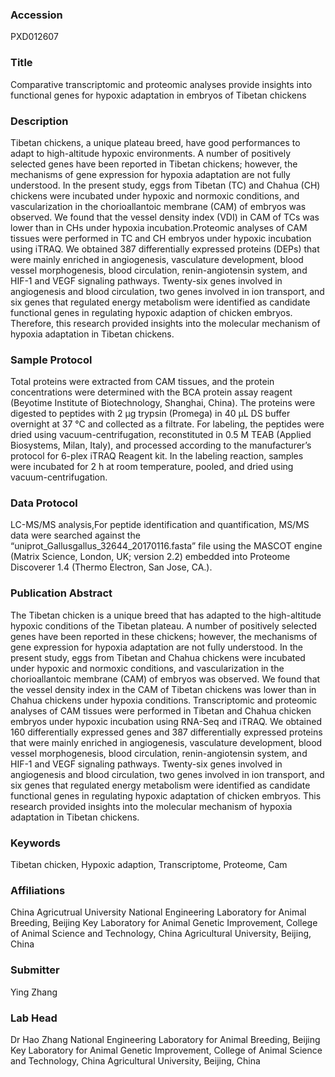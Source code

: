 ### Accession
PXD012607

### Title
Comparative transcriptomic and proteomic analyses provide insights into functional genes for hypoxic adaptation in embryos of Tibetan chickens

### Description
Tibetan chickens, a unique plateau breed, have good performances to adapt to high-altitude hypoxic environments. A number of positively selected genes have been reported in Tibetan chickens; however, the mechanisms of gene expression for hypoxia adaptation are not fully understood. In the present study, eggs from Tibetan (TC) and Chahua (CH) chickens were incubated under hypoxic and normoxic conditions, and vascularization in the chorioallantoic membrane (CAM) of embryos was observed. We found that the vessel density index (VDI) in CAM of TCs was lower than in CHs under hypoxia incubation.Proteomic analyses of CAM tissues were performed in TC and CH embryos under hypoxic incubation using iTRAQ. We obtained 387 differentially expressed proteins (DEPs) that were mainly enriched in angiogenesis, vasculature development, blood vessel morphogenesis, blood circulation, renin-angiotensin system, and HIF-1 and VEGF signaling pathways. Twenty-six genes involved in angiogenesis and blood circulation, two genes involved in ion transport, and six genes that regulated energy metabolism were identified as candidate functional genes in regulating hypoxic adaption of chicken embryos. Therefore, this research provided insights into the molecular mechanism of hypoxia adaptation in Tibetan chickens.

### Sample Protocol
Total proteins were extracted from CAM tissues, and the protein concentrations were determined with the BCA protein assay reagent (Beyotime Institute of Biotechnology, Shanghai, China). The proteins were digested to peptides with 2 μg trypsin (Promega) in 40 μL DS buffer overnight at 37 °C and collected as a filtrate. For labeling, the peptides were dried using vacuum-centrifugation, reconstituted in 0.5 M TEAB (Applied Biosystems, Milan, Italy), and processed according to the manufacturer’s protocol for 6-plex iTRAQ Reagent kit. In the labeling reaction, samples were incubated for 2 h at room temperature, pooled, and dried using vacuum-centrifugation.

### Data Protocol
LC-MS/MS analysis,For peptide identification and quantification, MS/MS data were searched against the “uniprot_Gallusgallus_32644_20170116.fasta” file using the MASCOT engine (Matrix Science, London, UK; version 2.2) embedded into Proteome Discoverer 1.4 (Thermo Electron, San Jose, CA.).

### Publication Abstract
The Tibetan chicken is a unique breed that has adapted to the high-altitude hypoxic conditions of the Tibetan plateau. A number of positively selected genes have been reported in these chickens; however, the mechanisms of gene expression for hypoxia adaptation are not fully understood. In the present study, eggs from Tibetan and Chahua chickens were incubated under hypoxic and normoxic conditions, and vascularization in the chorioallantoic membrane (CAM) of embryos was observed. We found that the vessel density index in the CAM of Tibetan chickens was lower than in Chahua chickens under hypoxia conditions. Transcriptomic and proteomic analyses of CAM tissues were performed in Tibetan and Chahua chicken embryos under hypoxic incubation using RNA-Seq and iTRAQ. We obtained 160 differentially expressed genes and 387 differentially expressed proteins that were mainly enriched in angiogenesis, vasculature development, blood vessel morphogenesis, blood circulation, renin-angiotensin system, and HIF-1 and VEGF signaling pathways. Twenty-six genes involved in angiogenesis and blood circulation, two genes involved in ion transport, and six genes that regulated energy metabolism were identified as candidate functional genes in regulating hypoxic adaptation of chicken embryos. This research provided insights into the molecular mechanism of hypoxia adaptation in Tibetan chickens.

### Keywords
Tibetan chicken, Hypoxic adaption, Transcriptome, Proteome, Cam

### Affiliations
China Agricutrual University
National Engineering Laboratory for Animal Breeding, Beijing Key Laboratory for Animal Genetic Improvement, College of Animal Science and Technology, China Agricultural University, Beijing, China

### Submitter
Ying Zhang

### Lab Head
Dr Hao Zhang
National Engineering Laboratory for Animal Breeding, Beijing Key Laboratory for Animal Genetic Improvement, College of Animal Science and Technology, China Agricultural University, Beijing, China


